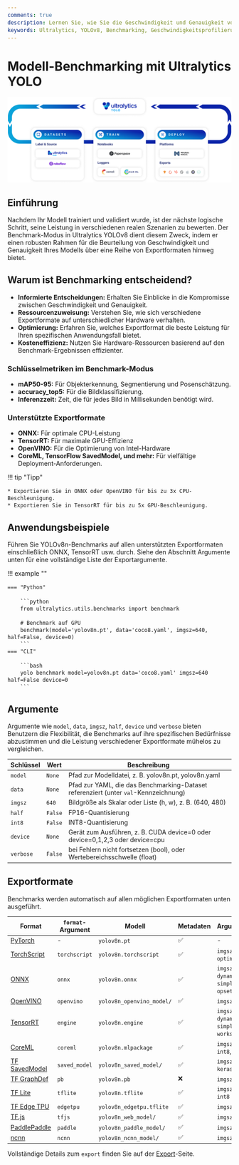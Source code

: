 ```yaml
---
comments: true
description: Lernen Sie, wie Sie die Geschwindigkeit und Genauigkeit von YOLOv8 über verschiedene Exportformate hinweg profilieren können; erhalten Sie Einblicke in mAP50-95, Genauigkeit_top5 Kennzahlen und mehr.
keywords: Ultralytics, YOLOv8, Benchmarking, Geschwindigkeitsprofilierung, Genauigkeitsprofilierung, mAP50-95, accuracy_top5, ONNX, OpenVINO, TensorRT, YOLO-Exportformate
---
```


# Modell-Benchmarking mit Ultralytics YOLO

<img width="1024" src="https://github.com/ultralytics/assets/raw/main/yolov8/banner-integrations.png" alt="Ultralytics YOLO-Ökosystem und Integrationen">

## Einführung

Nachdem Ihr Modell trainiert und validiert wurde, ist der nächste logische Schritt, seine Leistung in verschiedenen realen Szenarien zu bewerten. Der Benchmark-Modus in Ultralytics YOLOv8 dient diesem Zweck, indem er einen robusten Rahmen für die Beurteilung von Geschwindigkeit und Genauigkeit Ihres Modells über eine Reihe von Exportformaten hinweg bietet.

## Warum ist Benchmarking entscheidend?

- **Informierte Entscheidungen:** Erhalten Sie Einblicke in die Kompromisse zwischen Geschwindigkeit und Genauigkeit.
- **Ressourcenzuweisung:** Verstehen Sie, wie sich verschiedene Exportformate auf unterschiedlicher Hardware verhalten.
- **Optimierung:** Erfahren Sie, welches Exportformat die beste Leistung für Ihren spezifischen Anwendungsfall bietet.
- **Kosteneffizienz:** Nutzen Sie Hardware-Ressourcen basierend auf den Benchmark-Ergebnissen effizienter.

### Schlüsselmetriken im Benchmark-Modus

- **mAP50-95:** Für Objekterkennung, Segmentierung und Posenschätzung.
- **accuracy_top5:** Für die Bildklassifizierung.
- **Inferenzzeit:** Zeit, die für jedes Bild in Millisekunden benötigt wird.

### Unterstützte Exportformate

- **ONNX:** Für optimale CPU-Leistung
- **TensorRT:** Für maximale GPU-Effizienz
- **OpenVINO:** Für die Optimierung von Intel-Hardware
- **CoreML, TensorFlow SavedModel, und mehr:** Für vielfältige Deployment-Anforderungen.

!!! tip "Tipp"

    * Exportieren Sie in ONNX oder OpenVINO für bis zu 3x CPU-Beschleunigung.
    * Exportieren Sie in TensorRT für bis zu 5x GPU-Beschleunigung.

## Anwendungsbeispiele

Führen Sie YOLOv8n-Benchmarks auf allen unterstützten Exportformaten einschließlich ONNX, TensorRT usw. durch. Siehe den Abschnitt Argumente unten für eine vollständige Liste der Exportargumente.

!!! example ""

    === "Python"

        ```python
        from ultralytics.utils.benchmarks import benchmark

        # Benchmark auf GPU
        benchmark(model='yolov8n.pt', data='coco8.yaml', imgsz=640, half=False, device=0)
        ```
    === "CLI"

        ```bash
        yolo benchmark model=yolov8n.pt data='coco8.yaml' imgsz=640 half=False device=0
        ```

## Argumente

Argumente wie `model`, `data`, `imgsz`, `half`, `device` und `verbose` bieten Benutzern die Flexibilität, die Benchmarks auf ihre spezifischen Bedürfnisse abzustimmen und die Leistung verschiedener Exportformate mühelos zu vergleichen.

| Schlüssel | Wert    | Beschreibung                                                                         |
|-----------|---------|--------------------------------------------------------------------------------------|
| `model`   | `None`  | Pfad zur Modelldatei, z. B. yolov8n.pt, yolov8n.yaml                                 |
| `data`    | `None`  | Pfad zur YAML, die das Benchmarking-Dataset referenziert (unter `val`-Kennzeichnung) |
| `imgsz`   | `640`   | Bildgröße als Skalar oder Liste (h, w), z. B. (640, 480)                             |
| `half`    | `False` | FP16-Quantisierung                                                                   |
| `int8`    | `False` | INT8-Quantisierung                                                                   |
| `device`  | `None`  | Gerät zum Ausführen, z. B. CUDA device=0 oder device=0,1,2,3 oder device=cpu         |
| `verbose` | `False` | bei Fehlern nicht fortsetzen (bool), oder Wertebereichsschwelle (float)              |

## Exportformate

Benchmarks werden automatisch auf allen möglichen Exportformaten unten ausgeführt.

| Format                                                             | `format`-Argument | Modell                    | Metadaten | Argumente                                           |
|--------------------------------------------------------------------|-------------------|---------------------------|-----------|-----------------------------------------------------|
| [PyTorch](https://pytorch.org/)                                    | -                 | `yolov8n.pt`              | ✅         | -                                                   |
| [TorchScript](https://pytorch.org/docs/stable/jit.html)            | `torchscript`     | `yolov8n.torchscript`     | ✅         | `imgsz`, `optimize`                                 |
| [ONNX](https://onnx.ai/)                                           | `onnx`            | `yolov8n.onnx`            | ✅         | `imgsz`, `half`, `dynamic`, `simplify`, `opset`     |
| [OpenVINO](https://docs.openvino.ai/latest/index.html)             | `openvino`        | `yolov8n_openvino_model/` | ✅         | `imgsz`, `half`                                     |
| [TensorRT](https://developer.nvidia.com/tensorrt)                  | `engine`          | `yolov8n.engine`          | ✅         | `imgsz`, `half`, `dynamic`, `simplify`, `workspace` |
| [CoreML](https://github.com/apple/coremltools)                     | `coreml`          | `yolov8n.mlpackage`       | ✅         | `imgsz`, `half`, `int8`, `nms`                      |
| [TF SavedModel](https://www.tensorflow.org/guide/saved_model)      | `saved_model`     | `yolov8n_saved_model/`    | ✅         | `imgsz`, `keras`                                    |
| [TF GraphDef](https://www.tensorflow.org/api_docs/python/tf/Graph) | `pb`              | `yolov8n.pb`              | ❌         | `imgsz`                                             |
| [TF Lite](https://www.tensorflow.org/lite)                         | `tflite`          | `yolov8n.tflite`          | ✅         | `imgsz`, `half`, `int8`                             |
| [TF Edge TPU](https://coral.ai/docs/edgetpu/models-intro/)         | `edgetpu`         | `yolov8n_edgetpu.tflite`  | ✅         | `imgsz`                                             |
| [TF.js](https://www.tensorflow.org/js)                             | `tfjs`            | `yolov8n_web_model/`      | ✅         | `imgsz`                                             |
| [PaddlePaddle](https://github.com/PaddlePaddle)                    | `paddle`          | `yolov8n_paddle_model/`   | ✅         | `imgsz`                                             |
| [ncnn](https://github.com/Tencent/ncnn)                            | `ncnn`            | `yolov8n_ncnn_model/`     | ✅         | `imgsz`, `half`                                     |

Vollständige Details zum `export` finden Sie auf der [Export](https://docs.ultralytics.com/modes/export/)-Seite.
